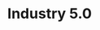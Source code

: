 ---
id: industrial-iot/industry-5.0
title: Industry 5.0
sidebar_label: Industry 5.0
previous_page: industrial-iot/industrial-iot
next_page: industrial-iot/edge-gateway
---